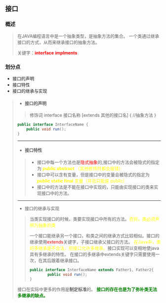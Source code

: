 ## 接口

### 概述  

> 在JAVA编程语言中是一个抽象类型，是抽象方法的集合。
> 一个类通过继承接口的方式，从而来继承接口的抽象方法。
>
> 关键字：<font color=red>**interface**</font>
>			  <font color=red>**implments**</font>

### 划分点

* 接口的声明
* 接口特性
* 接口的继承与实现

> * ####  接口的声明
>
> > 修饰词 interface 接口名称 [extends 其他的接口名] {
> >   		//抽象方法
>   }
>
>   ```  java
>   public interface InterfaceName {
>       public void run();
>   }
>   
>   ```
>
>   
>
>
> ---
>
> * #### 接口特性
>
> > * 接口中每一个方法也是<font color=red>隐式抽象</font>的,接口中的方法会被隐式的指定为 <font color=yellow>**public abstract** （其他修饰符都会报错）</font>
> >* 接口中可以含有变量，但是接口中的变量会被隐式的指定为<font color=yellow> **public static final** 变量（并且只能是 public）</font>
> > * 接口中的方法是不能在接口中实现的，只能由实现接口的类来实现接口中的方法。
> >
>
> ---
>
> * 接口的继承与实现
>
> > 当类实现接口的时候，类要实现接口中所有的方法。<font color=yellow>否则，类必须声明为抽象的类</font>
> >
> > 一个接口能继承另一个接口，和类之间的继承方式比较相似。接口的继承使用<font color=red>extends</font>关键字，子接口继承父接口的方法。
> > <font color=yellow>在Java中，类的多继承是不合法，但接口允许多继承。</font>接口实现可以变相地使java具有多继承的特性。
> > 在接口的多继承中extends关键字只需要使用一次，在其后跟着继承接口。
> >
> > ``` java
> > public interface InterfaceName extends Father1, Father2{
> >     	public void run();
> > }
> > ```
> >
> > 
>
> 接口在实际中更多的作用是**制定标准**的。
> **<font color=green>接口的存在也是为了弥补类无法多继承的缺点。</font>**

<font color=red></font>
<font color=yellow></font>
<font color=green></font>